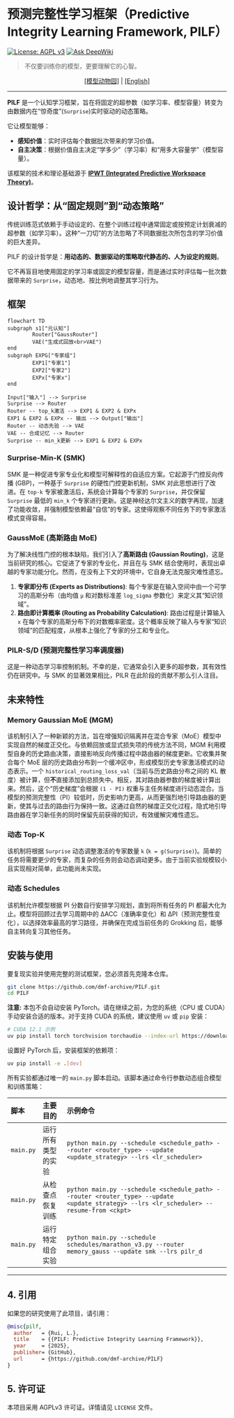 # 预测完整性学习框架（Predictive Integrity Learning Framework, PILF）

[![License: AGPL v3](https://img.shields.io/badge/License-AGPL_v3-blue.svg)](https://www.gnu.org/licenses/agpl-3.0)
[![Ask DeepWiki](https://deepwiki.com/badge.svg)](https://deepwiki.com/dmf-archive/PILF)

> 不仅要训练你的模型，更要理解它的心智。

<p align="center">
<a href="zoo_zh.md">[模型动物园]</a> | <a href="./readme.md">[English]</a>
</p>

---

**PILF** 是一个认知学习框架，旨在将固定的超参数（如学习率、模型容量）转变为由数据内在“惊奇度”(`Surprise`)实时驱动的动态策略。

它让模型能够：

- **感知价值**：实时评估每个数据批次带来的学习价值。
- **自主决策**：根据价值自主决定“学多少”（学习率）和“用多大容量学”（模型容量）。

该框架的技术和理论基础源于 **[IPWT (Integrated Predictive Workspace Theory)](https://github.com/dmf-archive/IPWT)**。

## 设计哲学：从“固定规则”到“动态策略”

传统训练范式依赖于手动设定的、在整个训练过程中通常固定或按预定计划衰减的超参数（如学习率）。这种“一刀切”的方法忽略了不同数据批次所包含的学习价值的巨大差异。

PILF 的设计哲学是：**用动态的、数据驱动的策略取代静态的、人为设定的规则**。

它不再盲目地使用固定的学习率或固定的模型容量，而是通过实时评估每一批次数据带来的 `Surprise`，动态地、按比例地调整其学习行为。

## 框架

```mermaid
flowchart TD
subgraph s1["元认知"]
        Router["GaussRouter"]
        VAE("生成式回放<br>VAE")
end
subgraph EXPG["专家组"]
        EXP1["专家1"]
        EXP2["专家2"]
        EXPx["专家x"]
end

Input["输入"] --> Surprise
Surprise --> Router
Router -- top_k激活 --> EXP1 & EXP2 & EXPx
EXP1 & EXP2 & EXPx -- 输出 --> Output["输出"]
Router -- 动态先验 --> VAE
VAE -- 合成记忆 --> Router
Surprise -- min_k更新 --> EXP1 & EXP2 & EXPx
```

### Surprise-Min-K (SMK)

SMK 是一种促进专家专业化和模型可解释性的自适应方案。它起源于门控反向传播 (GBP)，一种基于 `Surprise` 的硬性门控更新机制，SMK 对此思想进行了改进。在 `top-k` 专家被激活后，系统会计算每个专家的 `Surprise`，并仅保留 `Surprise` 最低的 `min_k` 个专家进行更新。这是神经达尔文主义的数字再现，加速了功能收敛，并强制模型依赖最“自信”的专家。这使得观察不同任务下的专家激活模式变得容易。

### GaussMoE (高斯路由 MoE)

为了解决线性门控的根本缺陷，我们引入了**高斯路由 (Gaussian Routing)**，这是当前研究的核心。它促进了专家的专业化，并且在与 SMK 结合使用时，表现出卓越的专家功能分化。然而，在没有上下文的环境中，它自身无法克服灾难性遗忘。

1. **专家即分布 (Experts as Distributions)**: 每个专家是在输入空间中由一个可学习的高斯分布（由均值 `μ` 和对数标准差 `log_sigma` 参数化）来定义其“知识领域”。
2. **路由即计算概率 (Routing as Probability Calculation)**: 路由过程是计算输入 `x` 在每个专家的高斯分布下的对数概率密度。这个概率反映了输入与专家“知识领域”的匹配程度，从根本上强化了专家的分工和专业化。

### PILR-S/D (预测完整性学习率调度器)

这是一种动态学习率控制机制。不幸的是，它通常会引入更多的超参数，其有效性仍在研究中。与 SMK 的显著效果相比，PILR 在此阶段的贡献不那么引人注目。

## 未来特性

### Memory Gaussian MoE (MGM)

该机制引入了一种新颖的方法，旨在增强知识隔离并在混合专家（MoE）模型中实现自然的梯度正交化。与依赖回放或显式损失项的传统方法不同，MGM 利用模型自身的历史路由决策，直接影响反向传播过程中路由器的梯度更新。它收集并聚合每个 MoE 层的历史路由分布到一个缓冲区中，形成模型历史专家激活模式的动态表示。一个 `historical_routing_loss_val`（当前与历史路由分布之间的 KL 散度）被计算，但**不**直接添加到总损失中。相反，其对路由器参数的梯度被计算出来。然后，这个“历史梯度”会根据 `(1 - PI)` 权重与主任务梯度进行动态混合。当模型的预测完整性（PI）较低时，历史影响力更高，从而更强烈地引导路由器的更新，使其与过去的路由行为保持一致。这通过自然的梯度正交化过程，隐式地引导路由器在学习新任务的同时保留先前获得的知识，有效缓解灾难性遗忘。

### 动态 Top-K

该机制将根据 `Surprise` 动态调整激活的专家数量 `k` (`k = g(Surprise)`)。简单的任务将需要更少的专家，而复杂的任务则会动态调动更多。由于当前实验规模较小且实现相对简单，此功能尚未实现。

### 动态 Schedules

该机制允许模型根据 PI 分数自行安排学习规划，直到将所有任务的 PI 都最大化为止。模型将回顾过去学习周期中的 ΔACC（准确率变化）和 ΔPI（预测完整性变化），以选择效率最高的学习路径，并确保在完成当前任务的 Grokking 后，能够自主转向复习其他任务。

## 安装与使用

要复现实验并使用完整的测试框架，您必须首先克隆本仓库。

```bash
git clone https://github.com/dmf-archive/PILF.git
cd PILF
```

**注意:** 本包不会自动安装 PyTorch。请在继续之前，为您的系统（CPU 或 CUDA）手动安装合适的版本。对于支持 CUDA 的系统，建议使用 `uv` 或 `pip` 安装：

```bash
# CUDA 12.1 示例
uv pip install torch torchvision torchaudio --index-url https://download.pytorch.org/whl/cu121
```

设置好 PyTorch 后，安装框架的依赖项：

```bash
uv pip install -e .[dev]
```

所有实验都通过唯一的 `main.py` 脚本启动。该脚本通过命令行参数动态组合模型和训练策略：

| 脚本      | 主要目的           | 示例命令                                                                                                                              |
| :-------- | :----------------- | :------------------------------------------------------------------------------------------------------------------------------------ |
| `main.py` | 运行所有类型的实验 | `python main.py --schedule <schedule_path> --router <router_type> --update <update_strategy> --lrs <lr_scheduler>`                      |
| `main.py` | 从检查点恢复训练   | `python main.py --schedule <schedule_path> --router <router_type> --update <update_strategy> --lrs <lr_scheduler> --resume-from <ckpt>` |
| `main.py` | 运行特定组合实验   | `python main.py --schedule schedules/marathon_v3.py --router memory_gauss --update smk --lrs pilr_d`                                    |

---

## 4. 引用

如果您的研究使用了此项目，请引用：

```bibtex
@misc{pilf,
  author   = {Rui, L.},
  title    = {{PILF: Predictive Integrity Learning Framework}},
  year     = {2025},
  publisher= {GitHub},
  url      = {https://github.com/dmf-archive/PILF}
}
```

## 5. 许可证

本项目采用 AGPLv3 许可证。详情请见 `LICENSE` 文件。
